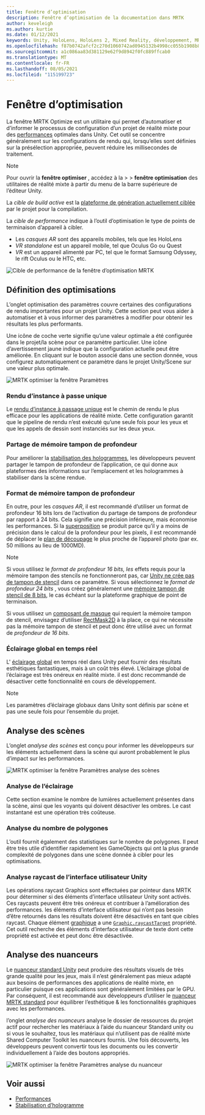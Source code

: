 ```yaml
---
title: Fenêtre d’optimisation
description: Fenêtre d’optimisation de la documentation dans MRTK
author: keveleigh
ms.author: kurtie
ms.date: 01/12/2021
keywords: Unity, HoloLens, HoloLens 2, Mixed Reality, développement, MRTK
ms.openlocfilehash: f87b0742afcf2c270d1060742ad0945132b4998cc055b1908b8a1ef17c9a0fe4
ms.sourcegitcommit: a1c086aa83d381129e62f9d8942f0fc889ffcab0
ms.translationtype: MT
ms.contentlocale: fr-FR
ms.lasthandoff: 08/05/2021
ms.locfileid: "115199723"
---
```

# <a name="optimize-window"></a>Fenêtre d’optimisation

La fenêtre MRTK Optimize est un utilitaire qui permet d’automatiser et d’informer le processus de configuration d’un projet de réalité mixte pour des [performances](../../performance/perf-getting-started.md) optimales dans Unity. Cet outil se concentre généralement sur les configurations de rendu qui, lorsqu’elles sont définies sur la présélection appropriée, peuvent réduire les millisecondes de traitement.

> [!NOTE]
> Pour ouvrir la **fenêtre optimiser** , accédez à la   >    >  **fenêtre optimisation** des utilitaires de réalité mixte à partir du menu de la barre supérieure de l’éditeur Unity.

La *cible de build active* est la [plateforme de génération actuellement ciblée](https://docs.unity3d.com/Manual/BuildSettings.html) par le projet pour la compilation.

La *cible de performance* indique à l’outil d’optimisation le type de points de terminaison d’appareil à cibler.

- Les *casques AR* sont des appareils mobiles, tels que les HoloLens
- *VR standalone* est un appareil mobile, tel que Oculus Go ou Quest
- *VR* est un appareil alimenté par PC, tel que le format Samsung Odyssey, le rift Oculus ou le HTC, etc.

![Cible de performance de la fenêtre d’optimisation MRTK](../images/performance/OptimizeWindowPerformanceTarget.jpg)

## <a name="setting-optimizations"></a>Définition des optimisations

L’onglet optimisation des paramètres couvre certaines des configurations de rendu importantes pour un projet Unity. Cette section peut vous aider à automatiser et à vous informer des paramètres à modifier pour obtenir les résultats les plus performants.

Une icône de coche verte signifie qu’une valeur optimale a été configurée dans le projet/la scène pour ce paramètre particulier. Une icône d’avertissement jaune indique que la configuration actuelle peut être améliorée. En cliquant sur le bouton associé dans une section donnée, vous configurez automatiquement ce paramètre dans le projet Unity/Scene sur une valeur plus optimale.

![MRTK optimiser la fenêtre Paramètres](../images/performance/OptimizeWindow_Settings.png)

### <a name="single-pass-instanced-rendering"></a>Rendu d’instance à passe unique

Le [rendu d’instance à passage unique](https://docs.unity3d.com/Manual/SinglePassInstancing.html) est le chemin de rendu le plus efficace pour les applications de réalité mixte. Cette configuration garantit que le pipeline de rendu n’est exécuté qu’une seule fois pour les yeux et que les appels de dessin sont instanciés sur les deux yeux.

### <a name="depth-buffer-sharing"></a>Partage de mémoire tampon de profondeur

Pour améliorer la [stabilisation des hologrammes](../../performance/hologram-Stabilization.md), les développeurs peuvent partager le tampon de profondeur de l’application, ce qui donne aux plateformes des informations sur l’emplacement et les hologrammes à stabiliser dans la scène rendue.

### <a name="depth-buffer-format"></a>Format de mémoire tampon de profondeur

En outre, pour les *casques AR*, il est recommandé d’utiliser un format de profondeur 16 bits lors de l’activation du partage de tampons de profondeur par rapport à 24 bits. Cela signifie une précision inférieure, mais économise les performances. Si la [superposition](https://en.wikipedia.org/wiki/Z-fighting) se produit parce qu’il y a moins de précision dans le calcul de la profondeur pour les pixels, il est recommandé de déplacer le [plan de découpage](https://docs.unity3d.com/Manual/class-Camera.html) le plus proche de l’appareil photo (par ex. 50 millions au lieu de 1000MD).

> [!NOTE]
> Si vous utilisez le *format de profondeur 16 bits, les* effets requis pour la mémoire tampon des stencils ne fonctionneront pas, car [Unity ne crée pas de tampon de stencil](https://docs.unity3d.com/ScriptReference/RenderTexture-depth.html) dans ce paramètre. Si vous sélectionnez le *format de profondeur 24 bits* , vous créez généralement une [mémoire tampon de stencil de 8 bits](https://docs.unity3d.com/Manual/SL-Stencil.html), le cas échéant sur la plateforme graphique de point de terminaison.
>
> Si vous utilisez un [composant de masque](https://docs.unity3d.com/Manual/script-Mask.html) qui requiert la mémoire tampon de stencil, envisagez d’utiliser [RectMask2D](https://docs.unity3d.com/Manual/script-RectMask2D.html) à la place, ce qui ne nécessite pas la mémoire tampon de stencil et peut donc être utilisé avec un format de *profondeur de 16 bits*.

### <a name="real-time-global-illumination"></a>Éclairage global en temps réel

L' [éclairage global](https://docs.unity3d.com/Manual/GIIntro.html) en temps réel dans Unity peut fournir des résultats esthétiques fantastiques, mais à un coût très élevé. L’éclairage global de l’éclairage est très onéreux en réalité mixte. il est donc recommandé de désactiver cette fonctionnalité en cours de développement.

> [!NOTE]
> Les paramètres d’éclairage globaux dans Unity sont définis par scène et pas une seule fois pour l’ensemble du projet.

## <a name="scene-analysis"></a>Analyse des scènes

L’onglet *analyse des scènes* est conçu pour informer les développeurs sur les éléments actuellement dans la scène qui auront probablement le plus d’impact sur les performances.

![MRTK optimiser la fenêtre Paramètres analyse des scènes](../images/performance/OptimizeWindow_SceneAnalysis.png)

### <a name="lighting-analysis"></a>Analyse de l’éclairage

Cette section examine le nombre de lumières actuellement présentes dans la scène, ainsi que les voyants qui doivent désactiver les ombres. Le cast instantané est une opération très coûteuse.

### <a name="polygon-count-analysis"></a>Analyse du nombre de polygones

L’outil fournit également des statistiques sur le nombre de polygones. Il peut être très utile d’identifier rapidement les GameObjects qui ont la plus grande complexité de polygones dans une scène donnée à cibler pour les optimisations.

### <a name="unity-ui-raycast-analysis"></a>Analyse raycast de l’interface utilisateur Unity

Les opérations raycast Graphics sont effectuées par pointeur dans MRTK pour déterminer si des éléments d’interface utilisateur Unity sont activés. Ces raycasts peuvent être très onéreux et contribuer à l’amélioration des performances. les éléments d’interface utilisateur qui n’ont pas besoin d’être retournés dans les résultats doivent être désactivés en tant que cibles raycast. Chaque élément [graphique](https://docs.unity3d.com/2018.4/Documentation/ScriptReference/UI.Graphic.html) a une [`Graphic.raycastTarget`](https://docs.unity3d.com/2018.4/Documentation/ScriptReference/UI.Graphic-raycastTarget.html) propriété. Cet outil recherche des éléments d’interface utilisateur de texte dont cette propriété est activée et peut donc être désactivée.

## <a name="shader-analysis"></a>Analyse des nuanceurs

Le [nuanceur standard Unity](https://docs.unity3d.com/Manual/shader-StandardShader.html) peut produire des résultats visuels de très grande qualité pour les jeux, mais il n’est généralement pas mieux adapté aux besoins de performances des applications de réalité mixte, en particulier puisque ces applications sont généralement limitées par le GPU. Par conséquent, il est recommandé aux développeurs d’utiliser le [nuanceur MRTK standard](../rendering/mrtk-standard-shader.md) pour équilibrer l’esthétique & les fonctionnalités graphiques avec les performances.

l’onglet *analyse des nuanceurs* analyse le dossier de ressources du projet actif pour rechercher les matériaux à l’aide du nuanceur Standard unity ou si vous le souhaitez, tous les matériaux qui n’utilisent pas de réalité mixte Shared Computer Toolkit les nuanceurs fournis. Une fois découverts, les développeurs peuvent convertir tous les documents ou les convertir individuellement à l’aide des boutons appropriés.

![MRTK optimiser la fenêtre Paramètres analyse du nuanceur](../images/performance/OptimizeWindow_ShaderAnalysis.png)

## <a name="see-also"></a>Voir aussi

- [Performances](../../performance/perf-getting-started.md)
- [Stabilisation d’hologramme](../../performance/hologram-stabilization.md)
